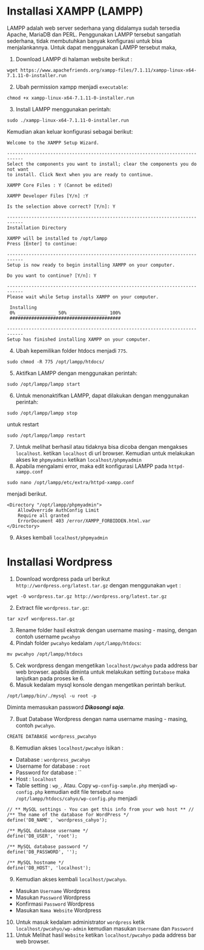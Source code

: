 # Installasi XAMPP (LAMPP)

LAMPP adalah web server sederhana yang didalamya sudah tersedia Apache, MariaDB dan PERL. Penggunakan LAMPP tersebut sangatlah sederhana, tidak membutuhkan banyak konfigurasi untuk bisa menjalankannya. Untuk dapat menggunakan LAMPP tersebut maka,

1. Download LAMPP di halaman website berikut :
```
wget https://www.apachefriends.org/xampp-files/7.1.11/xampp-linux-x64-7.1.11-0-installer.run
```
2. Ubah permission xampp menjadi `executable`:
```
chmod +x xampp-linux-x64-7.1.11-0-installer.run
```
3. Install LAMPP menggunakan perintah:
```
sudo ./xampp-linux-x64-7.1.11-0-installer.run
```
Kemudian akan keluar konfigurasi sebagai berikut:
```
Welcome to the XAMPP Setup Wizard.

----------------------------------------------------------------------------
Select the components you want to install; clear the components you do not want 
to install. Click Next when you are ready to continue.

XAMPP Core Files : Y (Cannot be edited)

XAMPP Developer Files [Y/n] :Y

Is the selection above correct? [Y/n]: Y

----------------------------------------------------------------------------
Installation Directory

XAMPP will be installed to /opt/lampp
Press [Enter] to continue:

----------------------------------------------------------------------------
Setup is now ready to begin installing XAMPP on your computer.

Do you want to continue? [Y/n]: Y

----------------------------------------------------------------------------
Please wait while Setup installs XAMPP on your computer.

 Installing
 0% ______________ 50% ______________ 100%
 #########################################

----------------------------------------------------------------------------
Setup has finished installing XAMPP on your computer.
```
4. Ubah kepemilikan folder htdocs menjadi `775`.
```
sudo chmod -R 775 /opt/lampp/htdocs/
```
5. Aktifkan LAMPP dengan menggunakan perintah:
```
sudo /opt/lampp/lampp start
```
6. Untuk menonaktifkan LAMPP, dapat dilakukan dengan menggunakan perintah:
```
sudo /opt/lampp/lampp stop
```
untuk restart
```
sudo /opt/lampp/lampp restart
```
7. Untuk melihat berhasil atau tidaknya bisa dicoba dengan mengakses `localhost`. ketikan `localhost` di url browser. Kemudian untuk melakukan akses ke `phpmyadmin` ketikan `localhost/phpmyadmin`
8. Apabila mengalami error, maka edit konfigurasi LAMPP pada `httpd-xampp.conf`
```
sudo nano /opt/lampp/etc/extra/httpd-xampp.conf
```
menjadi berikut.
```
<Directory "/opt/lampp/phpmyadmin">
    AllowOverride AuthConfig Limit
    Require all granted
    ErrorDocument 403 /error/XAMPP_FORBIDDEN.html.var
</Directory>
```
9. Akses kembali `localhost/phpmyadmin`


# Installasi Wordpress

1. Download wordpress pada url berikut `http://wordpress.org/latest.tar.gz` dengan menggunakan `wget` :
```
wget -O wordpress.tar.gz http://wordpress.org/latest.tar.gz
```
2. Extract file `wordpress.tar.gz`:
```
tar xzvf wordpress.tar.gz
```
3. Rename folder hasil ekstrak dengan username masing - masing, dengan contoh username `pwcahyo`
4. Pindah folder `pwcahyo` kedalam `/opt/lampp/htdocs`:
```
mv pwcahyo /opt/lampp/htdocs
```
5. Cek wordpress dengan mengetikan `localhost/pwcahyo` pada address bar web browser. apabila diminta untuk melakukan setting `Database` maka lanjutkan pada proses ke 6.
6. Masuk kedalam mysql konsole dengan mengetikan perintah berikut.
```
/opt/lampp/bin/./mysql -u root -p
```
Diminta memasukan password ***Dikosongi saja***.

7. Buat Database Wordpress dengan nama username masing - masing, contoh `pwcahyo`.
```
CREATE DATABASE wordpress_pwcahyo
```
8. Kemudian akses `localhost/pwcahyo` isikan :
- Database : `wordpress_pwcahyo`
- Username for database : `root`
- Password for database : ``
- Host : `localhost`
- Table setting : `wp_`.
Atau.
Copy `wp-config-sample.php` menjadi `wp-config.php` kemudian edit file tersebut `nano /opt/lampp/htdocs/cahyo/wp-config.php` menjadi
```
// ** MySQL settings - You can get this info from your web host ** //
/** The name of the database for WordPress */
define('DB_NAME', 'wordpress_cahyo');

/** MySQL database username */
define('DB_USER', 'root');

/** MySQL database password */
define('DB_PASSWORD', '');

/** MySQL hostname */
define('DB_HOST', 'localhost');
```
9. Kemudian akses kembali `localhost/pwcahyo`.
- Masukan `Username` Wordpress
- Masukan `Password` Wordpress
- Konfirmasi `Password` Wordpress
- Masukan `Nama Website` Wordpress

10. Untuk masuk kedalam administrator `wordpress` ketik `localhost/pwcahyo/wp-admin` kemudian masukan `Username` dan `Password`
11. Untuk Melihat hasil `Website` ketikan `localhost/pwcahyo` pada address bar web browser.
